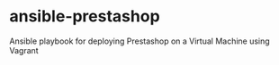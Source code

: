 ansible-prestashop
==================

Ansible playbook for deploying Prestashop on a Virtual Machine using Vagrant
